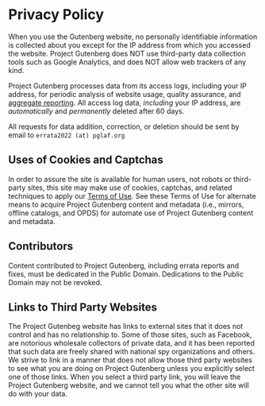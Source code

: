 Privacy Policy
==============

When you use the Gutenberg website, no personally identifiable information is collected about you except for the IP address from which you accessed the website. Project Gutenberg does NOT use third-party data collection tools such as Google Analytics, and does NOT allow web trackers of any kind.

Project Gutenberg processes data from its access logs, including your IP address, for periodic analysis of website usage, quality assurance, and [aggregate reporting](https://www.gutenberg.org/browse/scores/pretty-pictures). All access log data, _including_ your IP address, are _automatically_ and _permanently_ deleted after 60 days.

All requests for data addition, correction, or deletion should be sent by email to `errata2022 (at) pglaf.org`

Uses of Cookies and Captchas
----------------------------

In order to assure the site is available for human users, not robots or third-party sites, this site may make use of cookies, captchas, and related techniques to apply our [Terms of Use](https://www.gutenberg.org/policy/terms_of_use.html). See these Terms of Use for alternate means to acquire Project Gutenberg content and metadata (i.e., mirrors, offline catalogs, and OPDS) for automate use of Project Gutenberg content and metadata.

Contributors
------------

Content contributed to Project Gutenberg, including errata reports and fixes, must be dedicated in the Public Domain. Dedications to the Public Domain may not be revoked.

Links to Third Party Websites
-----------------------------

The Project Gutenbeg website has links to external sites that it does not control and has no relationship to. Some of those sites, such as Facebook, are notorious wholesale collectors of private data, and it has been reported that such data are freely shared with national spy organizations and others. We strive to link in a manner that does not allow those third party websites to see what you are doing on Project Gutenberg unless you explicitly select one of those links. When you select a third party link, you will leave the Project Gutenberg website, and we cannot tell you what the other site will do with your data.